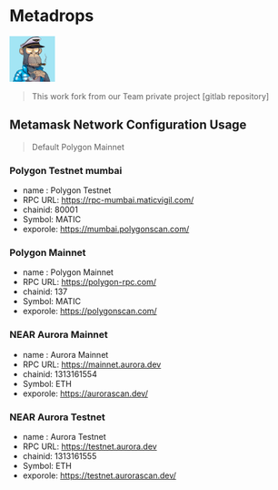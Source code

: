 # Metadrops
<img src="https://github.com/nftdrop-nearhack/drop-ui/blob/b0faeee2017546b4754cba978a74f630b0fa9986/logo.png" width="80px">

> This work fork from our Team private project [gitlab repository]

## Metamask Network Configuration Usage

> Default Polygon Mainnet

### Polygon Testnet mumbai
- name : Polygon Testnet
- RPC URL: https://rpc-mumbai.maticvigil.com/
- chainid: 80001
- Symbol: MATIC
- exporole: https://mumbai.polygonscan.com/
  
### Polygon Mainnet
- name : Polygon Mainnet
- RPC URL: https://polygon-rpc.com/
- chainid: 137
- Symbol: MATIC
- exporole: https://polygonscan.com/


### NEAR Aurora Mainnet

- name : Aurora Mainnet
- RPC URL: https://mainnet.aurora.dev
- chainid: 1313161554
- Symbol: ETH
- exporole: https://aurorascan.dev/

### NEAR Aurora Testnet

- name : Aurora Testnet
- RPC URL: https://testnet.aurora.dev
- chainid: 1313161555
- Symbol: ETH
- exporole: https://testnet.aurorascan.dev/